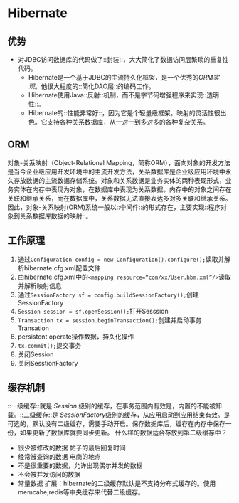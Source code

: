 # Hibernate

## 优势
* 对JDBC访问数据库的代码做了::封装::，大大简化了数据访问层繁琐的重复性代码。
	* Hibernate是一个基于JDBC的主流持久化框架，是一个优秀的*ORM实现*。他很大程度的::简化DAO层::的编码工作。
	* Hibernate使用Java::反射::机制，而不是字节码增强程序来实现::透明性::。
	* Hibernate的::性能非常好::，因为它是个轻量级框架。映射的灵活性很出色。它支持各种关系数据库，从一对一到多对多的各种复杂关系。

## ORM
对象-关系映射（Object-Relational Mapping，简称ORM），面向对象的开发方法是当今企业级应用开发环境中的主流开发方法，关系数据库是企业级应用环境中永久存放数据的主流数据存储系统。对象和关系数据是业务实体的两种表现形式，业务实体在内存中表现为对象，在数据库中表现为关系数据。内存中的对象之间存在关联和继承关系，而在数据库中，关系数据无法直接表达多对多关联和继承关系。因此，对象-关系映射(ORM)系统一般以::中间件::的形式存在，主要实现::程序对象到关系数据库数据的映射::。

## 工作原理
1. 通过`Configuration config = new Configuration().configure();`读取并解析hibernate.cfg.xml配置文件
2. 由hibernate.cfg.xml中的`<mapping resource=“com/xx/User.hbm.xml”/>`读取并解析映射信息
3. 通过`SessionFactory sf = config.buildSessionFactory();`创建SessionFactory
4. `Session session = sf.openSession();`打开Sesssion
5. `Transaction tx = session.beginTransaction();`创建并启动事务Transation
6. persistent operate操作数据，持久化操作
7. `tx.commit();`提交事务
8. 关闭Session
9. 关闭SesstionFactory

## 缓存机制
::一级缓存::就是 *Session* 级别的缓存，在事务范围内有效是，内置的不能被卸载。::二级缓存::是 *SessionFactory*级别的缓存，从应用启动到应用结束有效。是可选的，默认没有二级缓存，需要手动开启。保存数据库后，缓存在内存中保存一份，如果更新了数据库就要同步更新。
什么样的数据适合存放到第二级缓存中？
- 很少被修改的数据 帖子的最后回复时间
- 经常被查询的数据 电商的地点
- 不是很重要的数据，允许出现偶尔并发的数据
- 不会被并发访问的数据
- 常量数据
扩展：hibernate的二级缓存默认是不支持分布式缓存的。使用 memcahe,redis等中央缓存来代替二级缓存。



